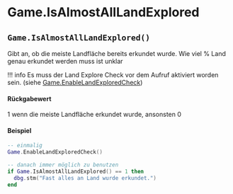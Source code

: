 # Game.IsAlmostAllLandExplored

## `Game.IsAlmostAllLandExplored()`

Gibt an, ob die meiste Landfläche bereits erkundet wurde. Wie viel % Land genau erkundet werden muss ist unklar

!!! info
    Es muss der Land Explore Check vor dem Aufruf aktiviert worden sein. (siehe [Game.EnableLandExploredCheck](game.enablelandexploredcheck.md))


#### Rückgabewert

1 wenn die meiste Landfläche erkundet wurde, ansonsten 0

#### Beispiel

```lua
-- einmalig
Game.EnableLandExploredCheck()

-- danach immer möglich zu benutzen
if Game.IsAlmostAllLandExplored() == 1 then
  dbg.stm("Fast alles an Land wurde erkundet.")
end
```
